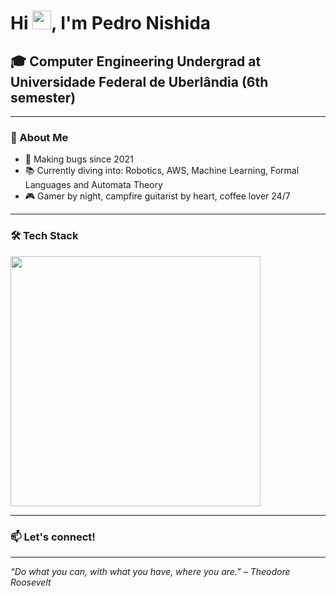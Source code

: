 <h1 align="left">Hi <img src="https://raw.githubusercontent.com/kaueMarques/kaueMarques/master/hi.gif" height="30px">, I'm Pedro Nishida</h1>

<h2 align="left">🎓 Computer Engineering Undergrad at Universidade Federal de Uberlândia (6th semester)</h2>

---

### 🚀 About Me

- 🐞 Making bugs since 2021  
- 📚 Currently diving into: Robotics, AWS, Machine Learning, Formal Languages and Automata Theory  
- 🎮 Gamer by night, campfire guitarist by heart, coffee lover 24/7  

---

### 🛠️ Tech Stack

<p align="left">
<a href="https://github.com/pedro-nishida">
  <img src="https://github-readme-stats.vercel.app/api/top-langs/?username=pedro-nishida&layout=compact&show_icons=true&hide=&count_private=true&title_color=0891b2&text_color=ffffff&icon_color=0891b2&bg_color=1c1917&hide_border=true&show_icons=true" width="400"/>
</a>
</p>

---

### 📫 Let's connect!

---

*“Do what you can, with what you have, where you are.” – Theodore Roosevelt*
